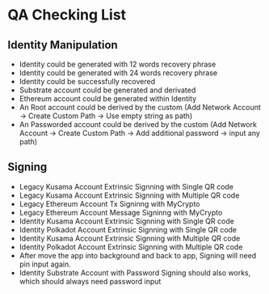 # QA Checking List

## Identity Manipulation

* Identity could be generated with 12 words recovery phrase
* Identity could be generated with 24 words recovery phrase
* Identity could be successfully recovered
* Substrate account could be generated and derivated
* Ethereum account could be generated within Identity
* An Root account could be derived by the custom (Add Network Account -> Create Custom Path -> Use empty string as path)
* An Passworded account could be derived by the custom (Add Network Account -> Create Custom Path -> Add additional password -> input any path)

## Signing
* Legacy Kusama Account Extrinsic Signning with Single QR code
* Legacy Kusama Account Extrinsic Signning with Multiple QR code
* Legacy Ethereum Account Tx Signinng with MyCrypto
* Legacy Ethereum Account Message Signinng with MyCrypto
* Identity Kusama Account Extrinsic Signning with Single QR code
* Identity Polkadot Account Extrinsic Signning with Single QR code
* Identity Kusama Account Extrinsic Signning with Multiple QR code
* Identity Polkadot Account Extrinsic Signning with Multiple QR code
* After move the app into background and back to app, Signing will need pin input again.
* Identity Substrate Account with Password Signing should also works, which should always need password input
